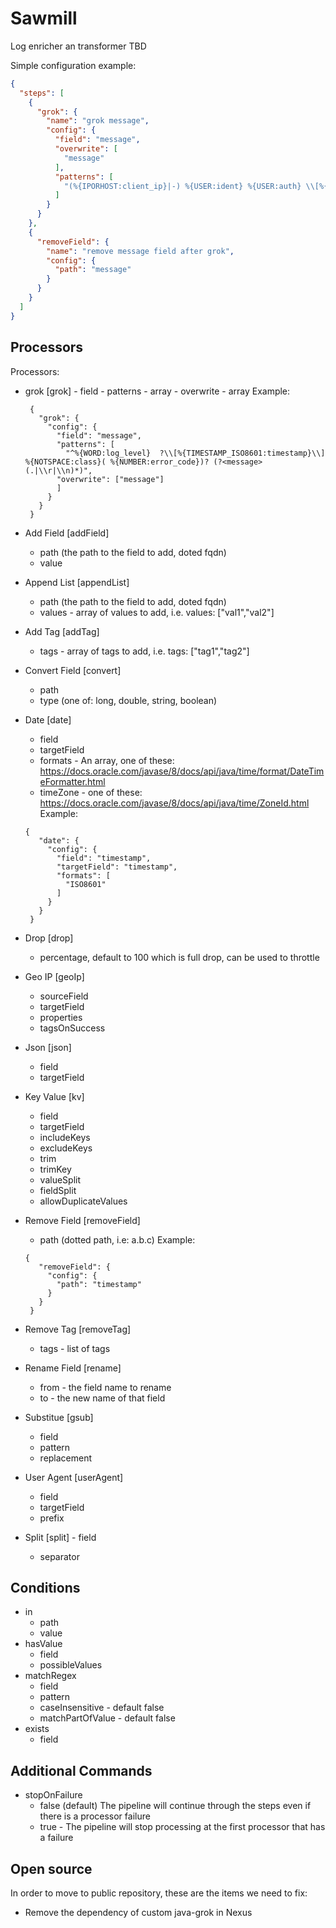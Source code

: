 # Sawmill
Log enricher an transformer TBD

Simple configuration example:
```json
{
  "steps": [
    {
      "grok": {
        "name": "grok message",
        "config": {
          "field": "message",
          "overwrite": [
            "message"
          ],
          "patterns": [
            "(%{IPORHOST:client_ip}|-) %{USER:ident} %{USER:auth} \\[%{HTTPDATE:timestamp}\\] \\\"(?:%{WORD:verb} %{NOTSPACE:request}(?: HTTP/%{NUMBER:httpversion})?|%{DATA:rawrequest})\\\" %{NUMBER:response:int} (?:%{NUMBER:bytes:float}|-) B %{DATA:thread} %{NUMBER:response_time:float} ms %{DATA:servername} %{DATA:client_id:int}(\\;%{NOTSPACE})? %{DATA:device_id} %{DATA}"
          ]
        }
      }
    },
    {
      "removeField": {
        "name": "remove message field after grok",
        "config": {
          "path": "message"
        }
      }
    }
  ]
}
```

## Processors


Processors:
- grok [grok]
         - field
         - patterns - array
         - overwrite - array
Example:

   ```
    {
      "grok": {
        "config": {
          "field": "message",
          "patterns": [
            "^%{WORD:log_level}  ?\\[%{TIMESTAMP_ISO8601:timestamp}\\] %{NOTSPACE:class}( %{NUMBER:error_code})? (?<message>(.|\\r|\\n)*)",
          "overwrite": ["message"]
          ]
        }
      }
    }
    ```
       
- Add Field [addField]
	- path (the path to the field to add, doted fqdn) 
	- value 
- Append List [appendList]
	- path (the path to the field to add, doted fqdn) 
	- values - array of values to add, i.e. values: ["val1","val2"]
- Add Tag [addTag]
	- tags - array of tags to add, i.e. tags: ["tag1","tag2"]
- Convert Field [convert]
	- path
	- type (one of: long, double, string, boolean)
- Date [date]
	- field 
	- targetField
	- formats - An array,  one of these: https://docs.oracle.com/javase/8/docs/api/java/time/format/DateTimeFormatter.html
	- timeZone - one of these: https://docs.oracle.com/javase/8/docs/api/java/time/ZoneId.html
   Example:
   ```
   {
      "date": {
        "config": {
          "field": "timestamp",
          "targetField": "timestamp",
          "formats": [
            "ISO8601"
          ]
        }
      }
    }
    ```
	
- Drop [drop]
	- percentage, default to 100 which is full drop, can be used to throttle
- Geo IP [geoIp]
	- sourceField
	- targetField
	- properties
	- tagsOnSuccess
- Json [json]
	- field
	- targetField
- Key Value [kv]
	- field
	- targetField
	- includeKeys
	- excludeKeys
	- trim
	- trimKey
	- valueSplit
	- fieldSplit
	- allowDuplicateValues
	
- Remove Field [removeField]
	- path (dotted path, i.e: a.b.c)
   Example:
   ```
   {
      "removeField": {
        "config": {
          "path": "timestamp"
        }
      }
    }
    ```
- Remove Tag [removeTag]
	- tags - list of tags
- Rename Field [rename]
	- from - the field name to rename
	- to - the new name of that field
- Substitue [gsub]
	- field
	- pattern
	- replacement
- User Agent [userAgent]
	- field
	- targetField
	- prefix
- Split [split]
        - field
	- separator
  
## Conditions
- in
	- path
	- value
- hasValue
	- field
	- possibleValues
- matchRegex
	- field
	- pattern
	- caseInsensitive - default false
	- matchPartOfValue - default false
- exists
	- field
	
## Additional Commands
- stopOnFailure 
    - false (default)  The pipeline will continue through the steps even if there is a processor failure
    - true - The pipeline will stop processing at the first processor that has a failure
    
	

## Open source
In order to move to public repository, these are the items we need to fix:
- Remove the dependency of custom java-grok in Nexus
